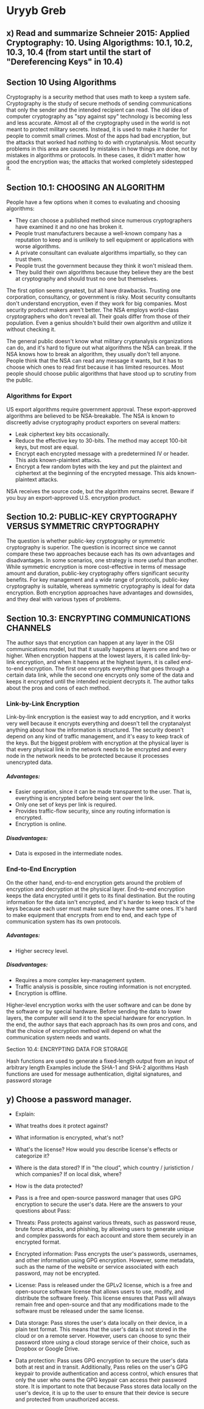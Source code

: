 # Uryyb Greb

## x) Read and summarize Schneier 2015: Applied Cryptography: 10. Using Algorigthms: 10.1, 10.2, 10.3, 10.4 (from start until the start of "Dereferencing Keys" in 10.4)

## Section 10 Using Algorithms

Cryptography is a security method that uses math to keep a system safe. Cryptography is the study of secure methods of sending communications that only the sender and the intended recipient can read. The old idea of computer cryptography as "spy against spy" technology is becoming less and less accurate. Almost all of the cryptography used in the world is not meant to protect military secrets. Instead, it is used to make it harder for people to commit small crimes. Most of the apps had bad encryption, but the attacks that worked had nothing to do with cryptanalysis. Most security problems in this area are caused by mistakes in how things are done, not by mistakes in algorithms or protocols. In these cases, it didn't matter how good the encryption was; the attacks that worked completely sidestepped it.


## Section 10.1: CHOOSING AN ALGORITHM
People have a few options when it comes to evaluating and choosing algorithms:

* They can choose a published method since numerous cryptographers have examined it and no one has broken it.
* People trust manufacturers because a well-known company has a reputation to keep and is unlikely to sell equipment or applications with worse algorithms.
* A private consultant can evaluate algorithms impartially, so they can trust them.
* People trust the government because they think it won't mislead them.
* They build their own algorithms because they believe they are the best at cryptography and should trust no one but themselves.

The first option seems greatest, but all have drawbacks. Trusting one corporation, consultancy, or government is risky. Most security consultants don't understand encryption, even if they work for big companies. Most security product makers aren't better. The NSA employs world-class cryptographers who don't reveal all. Their goals differ from those of their population. Even a genius shouldn't build their own algorithm and utilize it without checking it.

The general public doesn't know what military cryptanalysis organizations can do, and it's hard to figure out what algorithms the NSA can break. If the NSA knows how to break an algorithm, they usually don't tell anyone. People think that the NSA can read any message it wants, but it has to choose which ones to read first because it has limited resources. Most people should choose public algorithms that have stood up to scrutiny from the public.

### Algorithms for Export

US export algorithms require government approval. These export-approved algorithms are believed to be NSA-breakable. The NSA is known to discreetly advise cryptography product exporters on several matters:

* Leak ciphertext key bits occasionally.
* Reduce the effective key to 30-bits. The method may accept 100-bit keys, but most are equal.
* Encrypt each encrypted message with a predetermined IV or header. This aids known-plaintext attacks.
* Encrypt a few random bytes with the key and put the plaintext and ciphertext at the beginning of the encrypted message. This aids known-plaintext attacks.

NSA receives the source code, but the algorithm remains secret. Beware if you buy an export-approved U.S. encryption product.

## Section 10.2: PUBLIC-KEY CRYPTOGRAPHY VERSUS SYMMETRIC CRYPTOGRAPHY

The question is whether public-key cryptography or symmetric cryptography is superior. The question is incorrect since we cannot compare these two approaches because each has its own advantages and disadvantages. In some scenarios, one strategy is more useful than another. While symmetric encryption is more cost-effective in terms of message amount and duration, public-key cryptography offers significant security benefits. For key management and a wide range of protocols, public-key cryptography is suitable, whereas symmetric cryptography is ideal for data encryption. Both encryption approaches have advantages and downsides, and they deal with various types of problems.

## Section 10.3: ENCRYPTING COMMUNICATIONS CHANNELS

The author says that encryption can happen at any layer in the OSI communications model, but that it usually happens at layers one and two or higher. When encryption happens at the lowest layers, it is called link-by-link encryption, and when it happens at the highest layers, it is called end-to-end encryption. The first one encrypts everything that goes through a certain data link, while the second one encrypts only some of the data and keeps it encrypted until the intended recipient decrypts it. The author talks about the pros and cons of each method.

### Link-by-Link Encryption
Link-by-link encryption is the easiest way to add encryption, and it works very well because it encrypts everything and doesn't tell the cryptanalyst anything about how the information is structured. The security doesn't depend on any kind of traffic management, and it's easy to keep track of the keys. But the biggest problem with encryption at the physical layer is that every physical link in the network needs to be encrypted and every node in the network needs to be protected because it processes unencrypted data.

##### Advantages:

* Easier operation, since it can be made transparent to the user. That is, everything is encrypted before being sent over the link.
* Only one set of keys per link is required.
* Provides traffic-flow security, since any routing information is encrypted.
* Encryption is online.

##### Disadvantages:

* Data is exposed in the intermediate nodes.

### End-to-End Encryption

On the other hand, end-to-end encryption gets around the problem of encryption and decryption at the physical layer. End-to-end encryption keeps the data encrypted until it gets to its final destination. But the routing information for the data isn't encrypted, and it's harder to keep track of the keys because each user must make sure they have the same ones. It's hard to make equipment that encrypts from end to end, and each type of communication system has its own protocols.

##### Advantages:

* Higher secrecy level.

##### Disadvantages:

* Requires a more complex key-management system.
* Traffic analysis is possible, since routing information is not encrypted.
* Encryption is offline.

Higher-level encryption works with the user software and can be done by the software or by special hardware. Before sending the data to lower layers, the computer will send it to the special hardware for encryption. In the end, the author says that each approach has its own pros and cons, and that the choice of encryption method will depend on what the communication system needs and wants.

Section 10.4: ENCRYPTING DATA FOR STORAGE

Hash functions are used to generate a fixed-length output from an input of arbitrary length
Examples include the SHA-1 and SHA-2 algorithms
Hash functions are used for message authentication, digital signatures, and password storage

## y) Choose a password manager. 
* Explain: 
* What treaths does it protect against?
* What information is encrypted, what's not?
* What's the license? How would you describe license's effects or categorize it?
* Where is the data stored? If in "the cloud", which country / juristiction / which companies? If on local disk, where?
* How is the data protected?

* Pass is a free and open-source password manager that uses GPG encryption to secure the user's data. Here are the answers to your questions about Pass:

* Threats: Pass protects against various threats, such as password reuse, brute force attacks, and phishing, by allowing users to generate unique and complex passwords for each account and store them securely in an encrypted format.

* Encrypted information: Pass encrypts the user's passwords, usernames, and other information using GPG encryption. However, some metadata, such as the name of the website or service associated with each password, may not be encrypted.

* License: Pass is released under the GPLv2 license, which is a free and open-source software license that allows users to use, modify, and distribute the software freely. This license ensures that Pass will always remain free and open-source and that any modifications made to the software must be released under the same license.

* Data storage: Pass stores the user's data locally on their device, in a plain text format. This means that the user's data is not stored in the cloud or on a remote server. However, users can choose to sync their password store using a cloud storage service of their choice, such as Dropbox or Google Drive.

* Data protection: Pass uses GPG encryption to secure the user's data both at rest and in transit. Additionally, Pass relies on the user's GPG keypair to provide authentication and access control, which ensures that only the user who owns the GPG keypair can access their password store. It is important to note that because Pass stores data locally on the user's device, it is up to the user to ensure that their device is secure and protected from unauthorized access.




